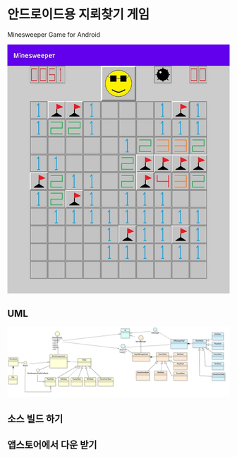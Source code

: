 # 안드로이드용 지뢰찾기 게임
Minesweeper Game for Android

![screen_shot](doc/screen_shot.jpg)

## UML
![screen_shot](doc/uml_small.png)

## 소스 빌드 하기


## 앱스토어에서 다운 받기